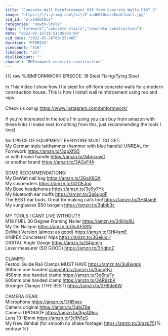 ```yaml
---
title: "Concrete Wall Reinforcement Off-form Concrete Walls PART 3"
image: "https:\/\/i.ytimg.com\/vi\/Z-xad66t0co\/hqdefault.jpg"
vid_id: "Z-xad66t0co"
categories: "Howto-Style"
tags: ["formwork","concrete stairs","concrete construction"]
date: "2022-02-15T19:51:05+03:00"
vid_date: "2022-01-26T00:25:40Z"
duration: "PT9M25S"
viewcount: "516"
likeCount: "25"
dislikeCount: ""
channel: "BMFormwork concrete construction"
---
```

{% raw %}BMFORMWORK EPISODE: 18 Steel Fixing/Tying Steel<br /><br />In This Video I show how I tie steel for off-form concrete walls for a modern construction house. This is how I install wall reinforcement using reo and nips.<br /><br />Check us out @ <a rel="nofollow" target="blank" href="https://www.instagram.com/bmformwork/">https://www.instagram.com/bmformwork/</a><br /><br />If you're interested in the tools I'm using you can buy from amazon with these links (I make next to nothing from this, just recommending the tools I love)<br /><br />No.1 PIECE OF EQUIPMENT EVERYONE MUST GO GET:<br />My German style latthammer (hammer with blue handle) UNREAL for Formwork <a rel="nofollow" target="blank" href="https://amzn.to/3gpXfG5">https://amzn.to/3gpXfG5</a><br />or with brown handle  <a rel="nofollow" target="blank" href="https://amzn.to/34mcuwD">https://amzn.to/34mcuwD</a><br />or another brand <a rel="nofollow" target="blank" href="https://amzn.to/3AGsF4h">https://amzn.to/3AGsF4h</a><br /><br />SOME RECOMMENDATIONS:<br />My DeWalt nail bag <a rel="nofollow" target="blank" href="https://amzn.to/3GaX6QX">https://amzn.to/3GaX6QX</a><br />My suspenders <a rel="nofollow" target="blank" href="https://amzn.to/32GEJpo">https://amzn.to/32GEJpo</a><br />My Bose headphones <a rel="nofollow" target="blank" href="https://amzn.to/3o9y7Yk">https://amzn.to/3o9y7Yk</a><br />My bluetooth ear muffs <a rel="nofollow" target="blank" href="https://amzn.to/3g6updF">https://amzn.to/3g6updF</a><br />The BEST ear buds. Great for making calls too! <a rel="nofollow" target="blank" href="https://amzn.to/3Hl4smE">https://amzn.to/3Hl4smE</a><br />My sunglasses $50 bargain <a rel="nofollow" target="blank" href="https://amzn.to/3gbib3c">https://amzn.to/3gbib3c</a><br /><br />MY TOOLS I CANT LIVE WITHOUT!!<br />M18 FUEL 30 Degree Framing Nailer <a rel="nofollow" target="blank" href="https://amzn.to/34jHo8U">https://amzn.to/34jHo8U</a><br />My 2in Nailgun <a rel="nofollow" target="blank" href="https://amzn.to/3uAFXKN">https://amzn.to/3uAFXKN</a><br />DeWalt Version (almost as good) <a rel="nofollow" target="blank" href="https://amzn.to/3Hl4smE">https://amzn.to/3Hl4smE</a><br />KNIPEX Concreters' Nips <a rel="nofollow" target="blank" href="https://amzn.to/3GeiuoH">https://amzn.to/3GeiuoH</a><br />DIGITAL Angle Gauge <a rel="nofollow" target="blank" href="https://amzn.to/34jomjh">https://amzn.to/34jomjh</a><br />Laser measurer (SO GOOD) <a rel="nofollow" target="blank" href="https://amzn.to/3rlqboZ">https://amzn.to/3rlqboZ</a><br /><br />CLAMPS:<br />Festool Guide Rail Clamps MUST HAVE <a rel="nofollow" target="blank" href="https://amzn.to/3u8wgqs">https://amzn.to/3u8wgqs</a><br />300mm one handed <a rel="nofollow" target="blank" href="clamphttps://amzn.to/3ucqRyr">clamphttps://amzn.to/3ucqRyr</a><br />450mm one handed clamp <a rel="nofollow" target="blank" href="https://amzn.to/3o6nuFy">https://amzn.to/3o6nuFy</a><br />600mm one handed clamp <a rel="nofollow" target="blank" href="https://amzn.to/3AR9zbK">https://amzn.to/3AR9zbK</a><br />Stronger Clamps (THE BEST) <a rel="nofollow" target="blank" href="https://amzn.to/3H9de6W">https://amzn.to/3H9de6W</a><br /><br />CAMERA GEAR:<br />Microphone <a rel="nofollow" target="blank" href="https://amzn.to/3Hl5xec">https://amzn.to/3Hl5xec</a><br />Camera original <a rel="nofollow" target="blank" href="https://amzn.to/3gbiZ8e">https://amzn.to/3gbiZ8e</a><br />Camera UPGRADE <a rel="nofollow" target="blank" href="https://amzn.to/3gaQ9os">https://amzn.to/3gaQ9os</a><br />Lens 10-18mm <a rel="nofollow" target="blank" href="https://amzn.to/3r9N1zG">https://amzn.to/3r9N1zG</a><br />My New Gimbal (for smooth no shake footage) <a rel="nofollow" target="blank" href="https://amzn.to/3razp75">https://amzn.to/3razp75</a>{% endraw %}
